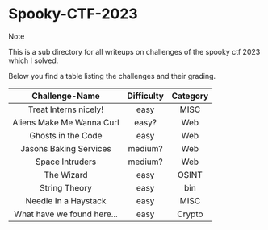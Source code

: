# Spooky-CTF-2023

> [!Note]
> This is a sub directory for all writeups on challenges of the spooky ctf 2023 which I solved.
>
> Below you find a table listing the challenges and their grading.
> 
> | Challenge-Name | Difficulty | Category |
> | :------------: | :--------: | :------: |
> | Treat Interns nicely! | easy | MISC |
> | Aliens Make Me Wanna Curl | easy? | Web |
> | Ghosts in the Code | easy | Web |
> | Jasons Baking Services | medium? | Web |
> | Space Intruders | medium? | Web |
> | The Wizard | easy | OSINT |
> | String Theory | easy | bin |
> | Needle In a Haystack | easy | MISC |
> | What have we found here... | easy | Crypto |
